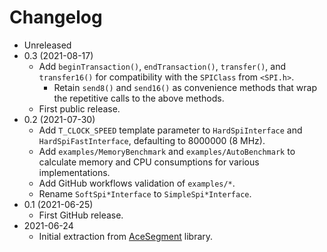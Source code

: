 # Changelog

* Unreleased
* 0.3 (2021-08-17)
    * Add `beginTransaction()`, `endTransaction()`, `transfer()`,
     and `transfer16()` for compatibility with the `SPIClass` from `<SPI.h>`.
        * Retain `send8()` and `send16()` as convenience methods that wrap
          the repetitive calls to the above methods.
    * First public release.
* 0.2 (2021-07-30)
    * Add `T_CLOCK_SPEED` template parameter to `HardSpiInterface` and
      `HardSpiFastInterface`, defaulting to 8000000 (8 MHz).
    * Add `examples/MemoryBenchmark` and `examples/AutoBenchmark` to
      calculate memory and CPU consumptions for various implementations.
    * Add GitHub workflows validation of `examples/*`.
    * Rename `SoftSpi*Interface` to `SimpleSpi*Interface`.
* 0.1 (2021-06-25)
    * First GitHub release.
* 2021-06-24
    * Initial extraction from
      [AceSegment](https://github.com/bxparks/AceSegment) library.

